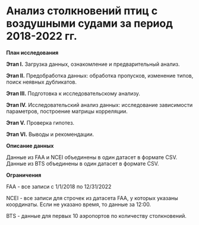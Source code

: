 <h1>Анализ столкновений птиц с воздушными судами за период 2018-2022 гг.</h1>

**План исследования**

**Этап I.** Загрузка данных, ознакомление и предварительный анализ.

**Этап II.** Предобработка данных: обработка пропусков, изменение типов, поиск неявных дубликатов.

**Этап III.** Подготовка к исследовательскому анализу.

**Этап IV.** Исследовательский анализ данных: исследование зависимости параметров, построение матрицы корреляции.

**Этап V.** Проверка гипотез.

**Этап VI.** Выводы и рекомендации.


**Описание данных**

Данные из FAA и NCEI объединены в один датасет в формате CSV.
Данные из BTS объединены в один датасет в формате CSV.

**Ограничения**

FAA - все записи с 1/1/2018 по 12/31/2022

NCEI - все записи для строчек из датасета FAA, у которых указаны координаты. Если не указано время, то данные за 12:00.

BTS - данные для первых 10 аэропортов по количеству столкновений.
